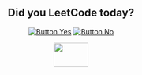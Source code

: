 <div align = center>
<h2>Did you LeetCode today?</h2>

[![Button Yes]][Nice]  [![Button No]][No]

<img src="https://i.pinimg.com/736x/d3/a6/a6/d3a6a67f4477c29381c8da238fe0f2aa.jpg" height="50px" width="70px">

</div>


<!---------------------------------------------------------------------------->

[Button Yes]: https://img.shields.io/badge/Yes-37a779?style=for-the-badge
[Button No]: https://img.shields.io/badge/No-a73737?style=for-the-badge

[License]: LICENSE
[Nice]: https://tenor.com/bImHj.gif
[No]: https://tenor.com/bEXCH.gif

[#]: #

<!---------------------------------[ Badges ]---------------------------------->

[Badge License]: https://img.shields.io/badge/-BY_SA_4.0-ae6c18.svg?style=for-the-badge&labelColor=EF9421&logoColor=white&logo=CreativeCommons
[Badge Likes]: https://img.shields.io/github/stars/MarkedDown/Buttons?style=for-the-badge&labelColor=d0ab23&color=b0901e&logoColor=white&logo=Trustpilot
